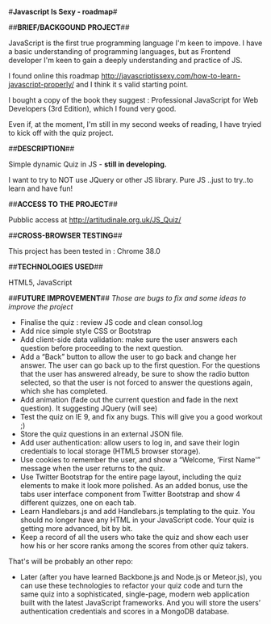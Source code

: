 #<b>Javascript Is Sexy - roadmap</b>#

##<b>BRIEF/BACKGOUND PROJECT</b>##

JavaScript is the first true programming language I'm keen to impove. I have a basic understanding of programming languages, but
as Frontend developer I'm keen to gain a deeply understanding and practice of JS.

I found online this roadmap http://javascriptissexy.com/how-to-learn-javascript-properly/ and I think it s valid starting point.

I bought a copy of the book they suggest :  Professional JavaScript for Web Developers (3rd Edition), which I found very good.

Even if, at the moment, I'm still in my second weeks of reading, I have tryied to kick off with the quiz project.

##<b>DESCRIPTION</b>##

Simple dynamic Quiz in JS - <b> still in developing.</b>

I want to try to NOT use JQuery or other JS library. Pure JS ..just to try..to learn and have fun!

##<b>ACCESS TO THE PROJECT</b>##

Pubblic access at http://artitudinale.org.uk/JS_Quiz/

##<b>CROSS-BROWSER TESTING</b>##

This project has been tested in : Chrome 38.0

##<b>TECHNOLOGIES USED</b>##

HTML5, JavaScript

##<b>FUTURE IMPROVEMENT</b>##
<i>Those are bugs to fix and some ideas to improve the project</i>

 - Finalise the quiz : review JS code and clean consol.log
 - Add nice simple style CSS or Bootstrap
 - Add client-side data validation: make sure the user answers each question before proceeding to the next question.
 - Add a “Back” button to allow the user to go back and change her answer. The user can go back up to the first question. For the questions that the user has answered already, be sure to show the radio button selected, so that the user is not forced to answer the questions again, which she has completed.
 - Add animation (fade out the current question and fade in the next question). It suggesting JQuery (will see)
 - Test the quiz on IE 9, and fix any bugs. This will give you a good workout ;)
 - Store the quiz questions in an external JSON file.
 - Add user authentication: allow users to log in, and save their login credentials to local storage (HTML5 browser storage).
 - Use cookies to remember the user, and show a “Welcome, ‘First Name'” message when the user returns to the quiz.
 - Use Twitter Bootstrap for the entire page layout, including the quiz elements to make it look more polished. As an added bonus, use the tabs user interface component from Twitter Bootstrap and show 4 different quizzes, one on each tab.
 - Learn Handlebars.js and add Handlebars.js templating to the quiz. You should no longer have any HTML in your JavaScript code. Your quiz is getting more advanced, bit by bit.
 - Keep a record of all the users who take the quiz and show each user how his or her score ranks among the scores from other quiz takers.
 
 That's will be probably an other repo:
 
 - Later (after you have learned Backbone.js and Node.js or Meteor.js), you can use these technologies to refactor your quiz code and turn the same quiz into a sophisticated, single-page, modern web application built with the latest JavaScript frameworks. And you will store the users’ authentication credentials and scores in a MongoDB database.

   

